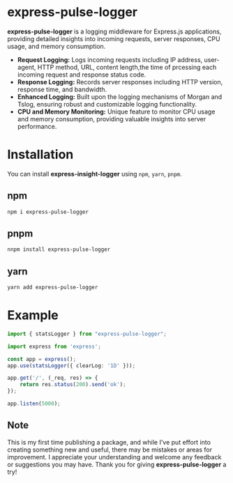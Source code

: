 # express-pulse-logger

**express-pulse-logger** is a logging middleware for Express.js applications, providing detailed insights into incoming requests, server responses, CPU usage, and memory consumption.

- **Request Logging:** Logs incoming requests including IP address, user-agent, HTTP method, URL, content length,the time of prcessing each incoming request and response status code.
- **Response Logging:** Records server responses including HTTP version, response time, and bandwidth.
- **Enhanced Logging:** Built upon the logging mechanisms of Morgan and Tslog, ensuring robust and customizable logging functionality.
- **CPU and Memory Monitoring:** Unique feature to monitor CPU usage and memory consumption, providing valuable insights into server performance.


# Installation 
You can install **express-insight-logger** using `npm`, `yarn`, `pnpm`.

## npm
```sh
npm i express-pulse-logger
```

## pnpm
```sh
nnpm install express-pulse-logger
```

## yarn
```sh
yarn add express-pulse-logger
```

# Example
```ts
import { statsLogger } from "express-pulse-logger";

import express from 'express';

const app = express();
app.use(statsLogger({ clearLog: '1D' }));

app.get('/', (_req, res) => {
    return res.status(200).send('ok');
});

app.listen(5000);
```


## Note
This is my first time publishing a package, and while I've put effort into creating something new and useful, there may be mistakes or areas for improvement. I appreciate your understanding and welcome any feedback or suggestions you may have. Thank you for giving **express-pulse-logger** a try!
